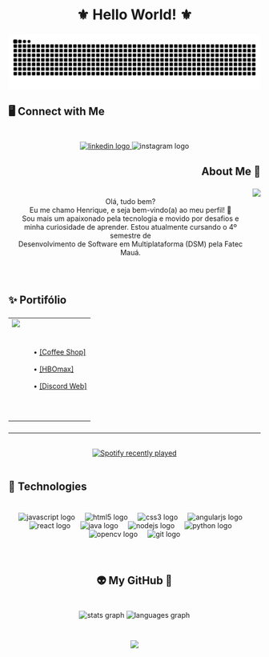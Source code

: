 <h1 align="center">⚜️ Hello World! ⚜️</h1>

###

<img src="https://raw.githubusercontent.com/Oaltz/Oaltz/output/snake.svg" align="center" alt="Snake animation" />

###

<h2 align="left">🖥️ Connect with Me</h2>

###

<br clear="both">

<div align="center">
  <a href="https://www.linkedin.com/in/henrique-bernardo-363b83236/"> <img src="https://img.shields.io/static/v1?message=LinkedIn&logo=linkedin&label=&color=0077B5&logoColor=white&labelColor=&style=for-the-badge" height="40" alt="linkedin logo"  />
 </a>
  <img src="https://img.shields.io/static/v1?message=Instagram&logo=instagram&label=&color=E4405F&logoColor=white&labelColor=&style=for-the-badge" height="40" alt="instagram logo"  />
 </a>
</div>

###

<h2 align="right">About Me 🫠</h2>

###

<img align="right" height="180" src="https://www.icegif.com/wp-content/uploads/2023/05/icegif-567.gif"  />

###

<p align="center"><br>Olá, tudo bem?<br>Eu me chamo Henrique, e seja bem-vindo(a) ao meu perfil! 🥳<br>Sou mais um apaixonado pela tecnologia e movido por desafios e <br> minha curiosidade de aprender. Estou atualmente cursando o 4º semestre de <br>Desenvolvimento de Software em Multiplataforma (DSM) pela Fatec Mauá.</p>

###

<br clear="both">



<h2 align="left">✨ Portifólio</h2>

###

<table style="border: none;">
  <tr style="border: none;">
    <td style="border: none;"><img align="left" height="200" src="https://codyhouse.co/assets/img/gems/gifs/squeezebox-portfolio-template-animation.gif" /></td>
    <td style="padding-left: 20px; border: none;">
      <p align=""> • <a href="https://chic-longma-d83d51.netlify.app/"> [Coffee Shop] </a><br><br>
       • <a href="https://lambent-manatee-fae928.netlify.app/"> [HBOmax] </a><br><br>
       • <a href="https://sprightly-pavlova-716e7e.netlify.app/"> [Discord Web] </a>
      </p>
    </td>
  </tr>
</table>

###

<hr>

<br>

<div align="center">
  <a href="https://open.spotify.com/user/31xuoyj7cjttpmb7s3kcdrig4gcq">
    <img src="https://spotify-recently-played-readme.vercel.app/api?user=31xuoyj7cjttpmb7s3kcdrig4gcq&count=3&unique=true" alt="Spotify recently played"  />
  </a>
</div>

<br clear="both">

<h2 align="left">🤖 Technologies</h2>

###

<br clear="both">

<div align="center">
  <img src="https://cdn.jsdelivr.net/gh/devicons/devicon/icons/javascript/javascript-original.svg" height="40" alt="javascript logo"  />
  <img width="12" />
  <img src="https://cdn.jsdelivr.net/gh/devicons/devicon/icons/html5/html5-original.svg" height="40" alt="html5 logo"  />
  <img width="12" />
  <img src="https://cdn.jsdelivr.net/gh/devicons/devicon/icons/css3/css3-original.svg" height="40" alt="css3 logo"  />
  <img width="12" />
  <img src="https://cdn.jsdelivr.net/gh/devicons/devicon/icons/angularjs/angularjs-original.svg" height="40" alt="angularjs logo"  />
  <img width="12" />
  <img src="https://cdn.jsdelivr.net/gh/devicons/devicon/icons/react/react-original.svg" height="40" alt="react logo"  />
  <img width="12" />
  <img src="https://cdn.jsdelivr.net/gh/devicons/devicon/icons/java/java-original.svg" height="40" alt="java logo"  />
  <img width="12" />
  <img src="https://cdn.jsdelivr.net/gh/devicons/devicon/icons/nodejs/nodejs-original.svg" height="40" alt="nodejs logo"  />
  <img width="12" />
  <img src="https://cdn.jsdelivr.net/gh/devicons/devicon/icons/python/python-original.svg" height="40" alt="python logo"  />
  <img width="12" />
  <img src="https://cdn.jsdelivr.net/gh/devicons/devicon/icons/opencv/opencv-original.svg" height="40" alt="opencv logo"  />
  <img width="12" />
  <img src="https://cdn.jsdelivr.net/gh/devicons/devicon/icons/git/git-original.svg" height="40" alt="git logo"  />
</div>

###

<br clear="both">

<h2 align="center">👽 My GitHub 👾</h2>

###

<br clear="both">

<div align="center">
  <img src="https://github-readme-stats.vercel.app/api?username=Oaltz&hide_title=false&hide_rank=false&show_icons=true&include_all_commits=false&count_private=true&disable_animations=false&theme=dark&locale=en&hide_border=true&order=1" height="150" alt="stats graph"  />
  <img src="https://github-readme-stats.vercel.app/api/top-langs?username=Oaltz&locale=en&hide_title=false&layout=compact&card_width=320&langs_count=5&theme=dark&hide_border=true&order=2" height="150" alt="languages graph"  />
</div>

###

<br clear="both">

<div align="center">
  <img height="400" align="center" src="https://i.pinimg.com/originals/59/69/84/59698460a33a71e42ddf46e185e17737.gif"  />
</div>

###
